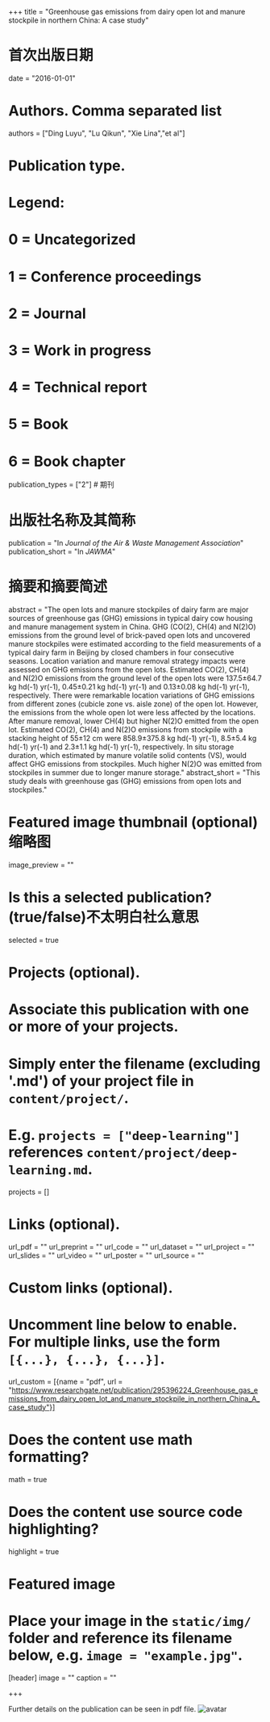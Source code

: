 +++
title = "Greenhouse gas emissions from dairy open lot and manure stockpile in northern China: A case study"

# 首次出版日期
date = "2016-01-01"

# Authors. Comma separated list
authors = ["Ding Luyu", "Lu Qikun", "Xie Lina","et al"]

# Publication type.
# Legend:
# 0 = Uncategorized
# 1 = Conference proceedings
# 2 = Journal
# 3 = Work in progress
# 4 = Technical report
# 5 = Book
# 6 = Book chapter
publication_types = ["2"] # 期刊

# 出版社名称及其简称
publication = "In *Journal of the Air & Waste Management Association*"
publication_short = "In *JAWMA*"

# 摘要和摘要简述
abstract = "The open lots and manure stockpiles of dairy farm are major sources of greenhouse gas (GHG) emissions in typical dairy cow housing and manure management system in China. GHG (CO(2), CH(4) and N(2)O) emissions from the ground level of brick-paved open lots and uncovered manure stockpiles were estimated according to the field measurements of a typical dairy farm in Beijing by closed chambers in four consecutive seasons. Location variation and manure removal strategy impacts were assessed on GHG emissions from the open lots. Estimated CO(2), CH(4) and N(2)O emissions from the ground level of the open lots were 137.5±64.7 kg hd(-1) yr(-1), 0.45±0.21 kg hd(-1) yr(-1) and 0.13±0.08 kg hd(-1) yr(-1), respectively. There were remarkable location variations of GHG emissions from different zones (cubicle zone vs. aisle zone) of the open lot. However, the emissions from the whole open lot were less affected by the locations. After manure removal, lower CH(4) but higher N(2)O emitted from the open lot. Estimated CO(2), CH(4) and N(2)O emissions from stockpile with a stacking height of 55±12 cm were 858.9±375.8 kg hd(-1) yr(-1), 8.5±5.4 kg hd(-1) yr(-1) and 2.3±1.1 kg hd(-1) yr(-1), respectively. In situ storage duration, which estimated by manure volatile solid contents (VS), would affect GHG emissions from stockpiles. Much higher N(2)O was emitted from stockpiles in summer due to longer manure storage."
abstract_short = "This study deals with greenhouse gas (GHG) emissions from open lots and stockpiles."

# Featured image thumbnail (optional) 缩略图
image_preview = ""

# Is this a selected publication? (true/false)不太明白社么意思
selected = true

# Projects (optional).
#   Associate this publication with one or more of your projects.
#   Simply enter the filename (excluding '.md') of your project file in `content/project/`.
#   E.g. `projects = ["deep-learning"]` references `content/project/deep-learning.md`.
projects = []

# Links (optional).
url_pdf = ""
url_preprint = ""
url_code = ""
url_dataset = ""
url_project = ""
url_slides = ""
url_video = ""
url_poster = ""
url_source = ""

# Custom links (optional).
#   Uncomment line below to enable. For multiple links, use the form `[{...}, {...}, {...}]`.
url_custom = [{name = "pdf", url = "https://www.researchgate.net/publication/295396224_Greenhouse_gas_emissions_from_dairy_open_lot_and_manure_stockpile_in_northern_China_A_case_study"}]

# Does the content use math formatting?
math = true

# Does the content use source code highlighting?
highlight = true

# Featured image
# Place your image in the `static/img/` folder and reference its filename below, e.g. `image = "example.jpg"`.
[header]
image = ""
caption = ""

+++

Further details on the publication can be seen in pdf file.
![avatar](https://www.researchgate.net/profile/Lu_Qikun/publication/295396224/figure/fig1/AS:633804708401153@1528122226348/Layout-of-dairy-farm-and-experimental-section-in-field-measurements-surveyed-open-lots_W640.jpg  "the layout of the dairy barn")